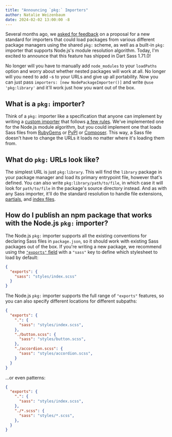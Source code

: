 ```yaml
---
title: "Announcing `pkg:` Importers"
author: Natalie Weizenbaum
date: 2024-02-02 13:00:00 -8
---
```


Several months ago, we [asked for feedback] on a proposal for a new standard for
importers that could load packages from various different package managers using
the shared `pkg:` scheme, as well as a built-in `pkg:` importer that supports
Node.js's module resolution algorithm. Today, I'm excited to announce that this
feature has shipped in Dart Sass 1.71.0!

[asked for feedback]: ./039-rfc-package-importer

No longer will you have to manually add `node_modules` to your `loadPaths`
option and worry about whether nested packages will work at all. No longer will
you need to add `~`s to your URLs and give up all portability. Now you can just
pass `importers: [new NodePackageImporter()]` and write `@use 'pkg:library'` and
it'll work just how you want out of the box.

## What is a `pkg:` importer?

Think of a `pkg:` importer like a specification that anyone can implement by
writing a [custom importer] that follows [a few rules]. We've implemented one for
the Node.js module algorithm, but you could implement one that loads Sass files
from [RubyGems] or [PyPI] or [Composer]. This way, a Sass file doesn't have to
change the URLs it loads no matter where it's loading them from.

[custom importer]: /documentation/js-api/interfaces/importer/
[a few rules]: /documentation/at-rules/use#rules-for-a-pkg-importer
[RubyGems]: https://rubygems.org/
[PyPI]: https://pypi.org/
[Composer]: https://getcomposer.org/

## What do `pkg:` URLs look like?

The simplest URL is just `pkg:library`. This will find the `library` package in
your package manager and load its primary entrypoint file, however that's
defined. You can also write `pkg:library/path/to/file`, in which case it will
look for `path/to/file` in the package's source directory instead. And as with
any Sass importer, it'll do the standard resolution to handle file extensions,
[partials], and [index files].

[partials]: /documentation/at-rules/use#partials
[index files]: /documentation/at-rules/use#index-files

## How do I publish an npm package that works with the Node.js `pkg:` importer?

The Node.js `pkg:` importer supports all the existing conventions for declaring
Sass files in `package.json`, so it should work with existing Sass packages out
of the box. If you're writing a new package, we recommend using the [`"exports"`
field] with a `"sass"` key to define which stylesheet to load by default:

[`"exports"` field]: https://nodejs.org/api/packages.html#conditional-exports

```json
{
  "exports": {
    "sass": "styles/index.scss"
  }
}
```

The Node.js `pkg:` importer supports the full range of `"exports"` features, so
you can also specify different locations for different subpaths:

```json
{
  "exports": {
    ".": {
      "sass": "styles/index.scss",
    },
    "./button.scss": {
      "sass": "styles/button.scss",
    },
    "./accordion.scss": {
      "sass": "styles/accordion.scss",
    }
  }
}
```

...or even patterns:

```json
{
  "exports": {
    ".": {
      "sass": "styles/index.scss",
    },
    "./*.scss": {
      "sass": "styles/*.scss",
    },
  }
}
```
